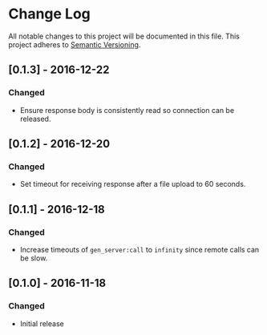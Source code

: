 # Change Log

All notable changes to this project will be documented in this file.
This project adheres to [Semantic Versioning](http://semver.org/).

## [0.1.3] - 2016-12-22
### Changed
- Ensure response body is consistently read so connection can be released.

## [0.1.2] - 2016-12-20
### Changed
- Set timeout for receiving response after a file upload to 60 seconds.

## [0.1.1] - 2016-12-18
### Changed
- Increase timeouts of `gen_server:call` to `infinity` since remote calls can be slow.

## [0.1.0] - 2016-11-18
### Changed
- Initial release
